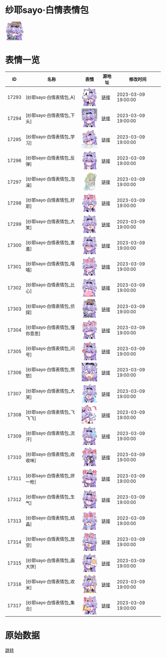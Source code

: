 # 纱耶sayo·白情表情包

<img src="./cover.png" height="60" alt="cover" />

# 表情一览

|ID|名称|表情|源地址|修改时间|
|----|----|----|----|----|
|17293|[纱耶sayo·白情表情包_A]|<img src="./pic/017293_%5B纱耶sayo·白情表情包_A%5D.png" height="60" alt="A"/>|[链接](https://i0.hdslb.com/bfs/garb/26f8b5d75e7b6090fe2d9d1f5af8e4b8d644b7e0.png)|2023-03-09 19:00:00|
|17294|[纱耶sayo·白情表情包_下头]|<img src="./pic/017294_%5B纱耶sayo·白情表情包_下头%5D.png" height="60" alt="下头"/>|[链接](https://i0.hdslb.com/bfs/garb/ac4d2f564f5bb67a3e83dedaf29ebca0956a5c03.png)|2023-03-09 19:00:00|
|17295|[纱耶sayo·白情表情包_学习]|<img src="./pic/017295_%5B纱耶sayo·白情表情包_学习%5D.png" height="60" alt="学习"/>|[链接](https://i0.hdslb.com/bfs/garb/90b8c49950644def0ae40f962704842d26624b98.png)|2023-03-09 19:00:00|
|17296|[纱耶sayo·白情表情包_反弹]|<img src="./pic/017296_%5B纱耶sayo·白情表情包_反弹%5D.png" height="60" alt="反弹"/>|[链接](https://i0.hdslb.com/bfs/garb/3e6aee62d5a01beb9d2a500e7662cce1e5da78bb.png)|2023-03-09 19:00:00|
|17297|[纱耶sayo·白情表情包_泡澡]|<img src="./pic/017297_%5B纱耶sayo·白情表情包_泡澡%5D.png" height="60" alt="泡澡"/>|[链接](https://i0.hdslb.com/bfs/garb/2472cc77d54f19a613ecc0001f284ef89a492350.png)|2023-03-09 19:00:00|
|17298|[纱耶sayo·白情表情包_好耶]|<img src="./pic/017298_%5B纱耶sayo·白情表情包_好耶%5D.png" height="60" alt="好耶"/>|[链接](https://i0.hdslb.com/bfs/garb/336a973765e91cb31b3403f74889ee3674744b3d.png)|2023-03-09 19:00:00|
|17299|[纱耶sayo·白情表情包_大笑]|<img src="./pic/017299_%5B纱耶sayo·白情表情包_大笑%5D.png" height="60" alt="大笑"/>|[链接](https://i0.hdslb.com/bfs/garb/ef226ab2a35df0e4ca2afb0fa53878089653854e.png)|2023-03-09 19:00:00|
|17300|[纱耶sayo·白情表情包_害羞]|<img src="./pic/017300_%5B纱耶sayo·白情表情包_害羞%5D.png" height="60" alt="害羞"/>|[链接](https://i0.hdslb.com/bfs/garb/cc5843663f1c529d7bc86005cb5de6f9af559e2a.png)|2023-03-09 19:00:00|
|17301|[纱耶sayo·白情表情包_嘻嘻]|<img src="./pic/017301_%5B纱耶sayo·白情表情包_嘻嘻%5D.png" height="60" alt="嘻嘻"/>|[链接](https://i0.hdslb.com/bfs/garb/1d3f88b6110aaa30e41a1e12f0a5c1dea275f0d9.png)|2023-03-09 19:00:00|
|17302|[纱耶sayo·白情表情包_比心]|<img src="./pic/017302_%5B纱耶sayo·白情表情包_比心%5D.png" height="60" alt="比心"/>|[链接](https://i0.hdslb.com/bfs/garb/bd93410657c4308322628a987ba17491ca6c43c3.png)|2023-03-09 19:00:00|
|17303|[纱耶sayo·白情表情包_侦探]|<img src="./pic/017303_%5B纱耶sayo·白情表情包_侦探%5D.png" height="60" alt="侦探"/>|[链接](https://i0.hdslb.com/bfs/garb/0b0a36d98adfedab1945d1bfda990e2cb3b687f8.png)|2023-03-09 19:00:00|
|17304|[纱耶sayo·白情表情包_懂你意思]|<img src="./pic/017304_%5B纱耶sayo·白情表情包_懂你意思%5D.png" height="60" alt="懂你意思"/>|[链接](https://i0.hdslb.com/bfs/garb/7b3df6aa5aeaf0d9fb4f00220537e8db9292c823.png)|2023-03-09 19:00:00|
|17305|[纱耶sayo·白情表情包_问号]|<img src="./pic/017305_%5B纱耶sayo·白情表情包_问号%5D.png" height="60" alt="问号"/>|[链接](https://i0.hdslb.com/bfs/garb/07f86468879422ece7ec285602c4aba55a2b2842.png)|2023-03-09 19:00:00|
|17306|[纱耶sayo·白情表情包_愤怒]|<img src="./pic/017306_%5B纱耶sayo·白情表情包_愤怒%5D.png" height="60" alt="愤怒"/>|[链接](https://i0.hdslb.com/bfs/garb/f34795511f4f4beab5f5ac0c13cf8d736e954061.png)|2023-03-09 19:00:00|
|17307|[纱耶sayo·白情表情包_大哭]|<img src="./pic/017307_%5B纱耶sayo·白情表情包_大哭%5D.png" height="60" alt="大哭"/>|[链接](https://i0.hdslb.com/bfs/garb/ef84dcc47c585e5d67a31b5c5ff6f1f08f471495.png)|2023-03-09 19:00:00|
|17308|[纱耶sayo·白情表情包_飞飞飞]|<img src="./pic/017308_%5B纱耶sayo·白情表情包_飞飞飞%5D.png" height="60" alt="飞飞飞"/>|[链接](https://i0.hdslb.com/bfs/garb/2bd2dd48f461a53fc170d4a20ebfb75e31076eec.png)|2023-03-09 19:00:00|
|17309|[纱耶sayo·白情表情包_流汗]|<img src="./pic/017309_%5B纱耶sayo·白情表情包_流汗%5D.png" height="60" alt="流汗"/>|[链接](https://i0.hdslb.com/bfs/garb/a7c0201b1fd022829860fb970a17ca8686dc507d.png)|2023-03-09 19:00:00|
|17310|[纱耶sayo·白情表情包_收收味]|<img src="./pic/017310_%5B纱耶sayo·白情表情包_收收味%5D.png" height="60" alt="收收味"/>|[链接](https://i0.hdslb.com/bfs/garb/4bf5595f43e7849a20fd4cbc712830445191b839.png)|2023-03-09 19:00:00|
|17311|[纱耶sayo·白情表情包_拼一枪]|<img src="./pic/017311_%5B纱耶sayo·白情表情包_拼一枪%5D.png" height="60" alt="拼一枪"/>|[链接](https://i0.hdslb.com/bfs/garb/582494e21bdcefa9e18d8e7a62bd12ae3eddab1a.png)|2023-03-09 19:00:00|
|17312|[纱耶sayo·白情表情包_生气]|<img src="./pic/017312_%5B纱耶sayo·白情表情包_生气%5D.png" height="60" alt="生气"/>|[链接](https://i0.hdslb.com/bfs/garb/1eca4e7226751ef0b92ecc2b89d4585f92a4490a.png)|2023-03-09 19:00:00|
|17313|[纱耶sayo·白情表情包_结晶]|<img src="./pic/017313_%5B纱耶sayo·白情表情包_结晶%5D.png" height="60" alt="结晶"/>|[链接](https://i0.hdslb.com/bfs/garb/9fd1a4c6423869fb529ce8fa3bd9082bb7e75e9c.png)|2023-03-09 19:00:00|
|17314|[纱耶sayo·白情表情包_放空]|<img src="./pic/017314_%5B纱耶sayo·白情表情包_放空%5D.png" height="60" alt="放空"/>|[链接](https://i0.hdslb.com/bfs/garb/e7e407290230a1557c09a5ba01aa39bb0e90a27b.png)|2023-03-09 19:00:00|
|17315|[纱耶sayo·白情表情包_画大饼]|<img src="./pic/017315_%5B纱耶sayo·白情表情包_画大饼%5D.png" height="60" alt="画大饼"/>|[链接](https://i0.hdslb.com/bfs/garb/21bc5194864fd2d69ca4dc3a70c87bb9d2f334fa.png)|2023-03-09 19:00:00|
|17316|[纱耶sayo·白情表情包_收米]|<img src="./pic/017316_%5B纱耶sayo·白情表情包_收米%5D.png" height="60" alt="收米"/>|[链接](https://i0.hdslb.com/bfs/garb/52a6bc1961dcecf4a9f8b01c800ddba2a3526cfb.png)|2023-03-09 19:00:00|
|17317|[纱耶sayo·白情表情包_集合]|<img src="./pic/017317_%5B纱耶sayo·白情表情包_集合%5D.png" height="60" alt="集合"/>|[链接](https://i0.hdslb.com/bfs/garb/d8c41007f2744d907a74ad28ce116b499f3275ed.png)|2023-03-09 19:00:00|

# 原始数据

[跳转](./raw.json)

